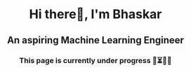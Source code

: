 <h1 align="center">Hi there👋, I'm Bhaskar</h1>
<h2 align="center">An aspiring Machine Learning Engineer</h2>
<h3 align="center">This page is currently under progress 🚧⏳🔄🔜</h3>

